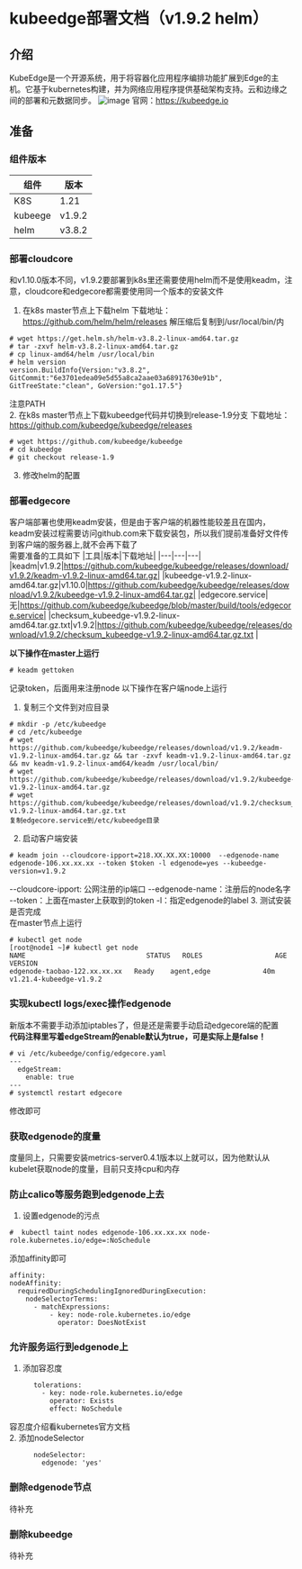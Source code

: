 # kubeedge部署文档（v1.9.2 helm）
## 介绍  
KubeEdge是一个开源系统，用于将容器化应用程序编排功能扩展到Edge的主机。它基于kubernetes构建，并为网络应用程序提供基础架构支持。云和边缘之间的部署和元数据同步。
![image](https://user-images.githubusercontent.com/6283866/164159086-29a5ca40-3029-4b71-a743-f7eacdac964b.png)
官网：https://kubeedge.io  
## 准备  
### 组件版本  
|组件|版本|
|--|--|
|K8S|1.21|
|kubeege|v1.9.2|
|helm|v3.8.2|
### 部署cloudcore
和v1.10.0版本不同，v1.9.2要部署到k8s里还需要使用helm而不是使用keadm，注意，cloudcore和edgecore都需要使用同一个版本的安装文件  
1. 在k8s master节点上下载helm
下载地址：https://github.com/helm/helm/releases
解压缩后复制到/usr/local/bin/内
```
# wget https://get.helm.sh/helm-v3.8.2-linux-amd64.tar.gz
# tar -zxvf helm-v3.8.2-linux-amd64.tar.gz
# cp linux-amd64/helm /usr/local/bin
# helm version
version.BuildInfo{Version:"v3.8.2", GitCommit:"6e3701edea09e5d55a8ca2aae03a68917630e91b", GitTreeState:"clean", GoVersion:"go1.17.5"}
```  
注意PATH  
2. 在k8s master节点上下载kubeedge代码并切换到release-1.9分支
下载地址：https://github.com/kubeedge/kubeedge/releases
```
# wget https://github.com/kubeedge/kubeedge
# cd kubeedge
# git checkout release-1.9
```
3. 修改helm的配置

### 部署edgecore
客户端部署也使用keadm安装，但是由于客户端的机器性能较差且在国内，keadm安装过程需要访问github.com来下载安装包，所以我们提前准备好文件传到客户端的服务器上,就不会再下载了  
需要准备的工具如下
|工具|版本|下载地址|
|---|---|---|
|keadm|v1.9.2|https://github.com/kubeedge/kubeedge/releases/download/v1.9.2/keadm-v1.9.2-linux-amd64.tar.gz|
|kubeedge-v1.9.2-linux-amd64.tar.gz|v1.10.0|https://github.com/kubeedge/kubeedge/releases/download/v1.9.2/kubeedge-v1.9.2-linux-amd64.tar.gz|
|edgecore.service|无|https://github.com/kubeedge/kubeedge/blob/master/build/tools/edgecore.service|
|checksum_kubeedge-v1.9.2-linux-amd64.tar.gz.txt|v1.9.2|https://github.com/kubeedge/kubeedge/releases/download/v1.9.2/checksum_kubeedge-v1.9.2-linux-amd64.tar.gz.txt |

**以下操作在master上运行**
```
# keadm gettoken
```
记录token，后面用来注册node
以下操作在客户端node上运行  
1. 复制三个文件到对应目录  
```
# mkdir -p /etc/kubeedge
# cd /etc/kubeedge
# wget https://github.com/kubeedge/kubeedge/releases/download/v1.9.2/keadm-v1.9.2-linux-amd64.tar.gz && tar -zxvf keadm-v1.9.2-linux-amd64.tar.gz && mv keadm-v1.9.2-linux-amd64/keadm /usr/local/bin/ 
# wget https://github.com/kubeedge/kubeedge/releases/download/v1.9.2/kubeedge-v1.9.2-linux-amd64.tar.gz
# wget https://github.com/kubeedge/kubeedge/releases/download/v1.9.2/checksum_kubeedge-v1.9.2-linux-amd64.tar.gz.txt
复制edgecore.service到/etc/kubeedge目录
```  

2. 启动客户端安装  
```
# keadm join --cloudcore-ipport=218.XX.XX.XX:10000  --edgenode-name edgenode-106.xx.xx.xx --token $token -l edgenode=yes --kubeedge-version=v1.9.2
```
--cloudcore-ipport: 公网注册的ip端口
--edgenode-name：注册后的node名字
--token：上面在master上获取到的token
-l：指定edgenode的label
3. 测试安装是否完成  
在master节点上运行
```
# kubectl get node
[root@node1 ~]# kubectl get node
NAME                              STATUS   ROLES                  AGE     VERSION
edgenode-taobao-122.xx.xx.xx   Ready    agent,edge             40m     v1.21.4-kubeedge-v1.9.2
```
### 实现kubectl logs/exec操作edgenode  
新版本不需要手动添加iptables了，但是还是需要手动启动edgecore端的配置  
**代码注释里写着edgeStream的enable默认为true，可是实际上是false！**
```
# vi /etc/kubeedge/config/edgecore.yaml
---
  edgeStream:
    enable: true
---
# systemctl restart edgecore
```
修改即可
### 获取edgenode的度量  
度量同上，只需要安装metrics-server0.4.1版本以上就可以，因为他默认从kubelet获取node的度量，目前只支持cpu和内存
### 防止calico等服务跑到edgenode上去
1. 设置edgenode的污点
```
#  kubectl taint nodes edgenode-106.xx.xx.xx node-role.kubernetes.io/edge=:NoSchedule
```

添加affinity即可
```
affinity:
nodeAffinity:
  requiredDuringSchedulingIgnoredDuringExecution:
    nodeSelectorTerms:
      - matchExpressions:
          - key: node-role.kubernetes.io/edge
            operator: DoesNotExist
```
### 允许服务运行到edgenode上
1. 添加容忍度  
```
      tolerations:
        - key: node-role.kubernetes.io/edge
          operator: Exists
          effect: NoSchedule
```
容忍度介绍看kubernetes官方文档  
2. 添加nodeSelector
```
      nodeSelector:
        edgenode: 'yes'
```
### 删除edgenode节点  
待补充
### 删除kubeedge  
待补充
